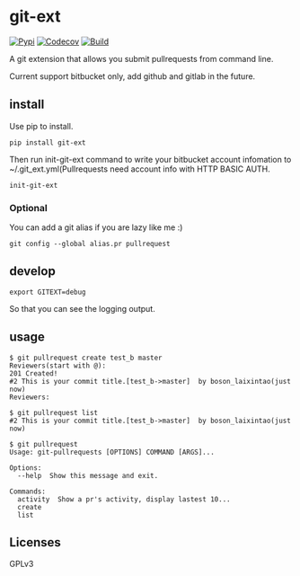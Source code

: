 # git-ext

[![Pypi](https://img.shields.io/badge/pypi-v0.1-green.svg)](https://pypi.python.org/pypi/git-ext)
[![Codecov](https://img.shields.io/codecov/c/github/laixintao/git-ext.svg)](https://codecov.io/gh/laixintao/git-ext)
[![Build](https://travis-ci.org/laixintao/git-ext.svg?branch=master)](https://travis-ci.org/laixintao/git-ext)

A git extension that allows you submit pullrequests from command line.

Current support bitbucket only, add github and gitlab in the future.

## install

Use pip to install.

    pip install git-ext

Then run init-git-ext command to write your bitbucket account infomation to ~/.git_ext.yml(Pullrequests need account info with HTTP BASIC AUTH.

    init-git-ext

### Optional

You can add a git alias if you are lazy like me :)

    git config --global alias.pr pullrequest  

## develop
    
    export GITEXT=debug

So that you can see the logging output.

## usage

    $ git pullrequest create test_b master
    Reviewers(start with @):
    201 Created!
    #2 This is your commit title.[test_b->master]  by boson_laixintao(just now)
    Reviewers:

    $ git pullrequest list
    #2 This is your commit title.[test_b->master]  by boson_laixintao(just now)

    $ git pullrequest
    Usage: git-pullrequests [OPTIONS] COMMAND [ARGS]...

    Options:
      --help  Show this message and exit.

    Commands:
      activity  Show a pr's activity, display lastest 10...
      create
      list

## Licenses

GPLv3
